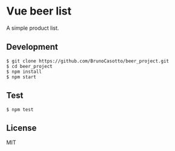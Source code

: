 # Vue beer list

A simple product list.

## Development

```
$ git clone https://github.com/BrunoCasotto/beer_project.git
$ cd beer_project
$ npm install
$ npm start
```

## Test

```
$ npm test
```


## License
MIT
